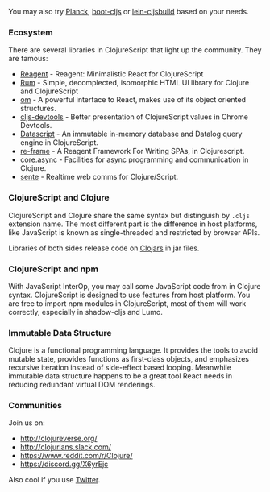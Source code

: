 You may also try [Planck](http://planck-repl.org/), [boot-cljs](https://github.com/boot-clj/boot-cljs) or [lein-cljsbuild](https://github.com/emezeske/lein-cljsbuild/) based on your needs.

### Ecosystem

There are several libraries in ClojureScript that light up the community. They are famous:

* [Reagent](http://reagent-project.github.io/) - Reagent: Minimalistic React for ClojureScript
* [Rum](https://github.com/tonsky/rum) - Simple, decomplected, isomorphic HTML UI library for Clojure and ClojureScript
* [om](https://github.com/omcljs/om) - A powerful interface to React, makes use of its object oriented structures.
* [cljs-devtools](https://github.com/binaryage/cljs-devtools) - Better presentation of ClojureScript values in Chrome Devtools.
* [Datascript](https://github.com/tonsky/datascript) - An immutable in-memory database and Datalog query engine in ClojureScript.
* [re-frame](https://github.com/Day8/re-frame) - A Reagent Framework For Writing SPAs, in Clojurescript.
* [core.async](https://github.com/clojure/core.async) - Facilities for async programming and communication in Clojure.
* [sente](https://github.com/ptaoussanis/sente) - Realtime web comms for Clojure/Script.

### ClojureScript and Clojure

ClojureScript and Clojure share the same syntax but distinguish by `.cljs` extension name. The most different part is the difference in host platforms, like JavaScript is known as single-threaded and restricted by browser APIs.

Libraries of both sides release code on [Clojars](https://clojars.org/) in jar files.

### ClojureScript and npm

With JavaScript InterOp, you may call some JavaScript code from in Clojure syntax. ClojureScript is designed to use features from host platform. You are free to import npm modules in ClojureScript, most of them will work correctly, especially in shadow-cljs and Lumo.

### Immutable Data Structure

Clojure is a functional programming language. It provides the tools to avoid mutable state, provides functions as first-class objects, and emphasizes recursive iteration instead of side-effect based looping. Meanwhile immutable data structure happens to be a great tool React needs in reducing redundant virtual DOM renderings.

### Communities

Join us on:

* http://clojureverse.org/
* http://clojurians.slack.com/
* https://www.reddit.com/r/Clojure/
* https://discord.gg/X6yrEjc

Also cool if you use [Twitter](http://twitter.com/scriptclojure).
